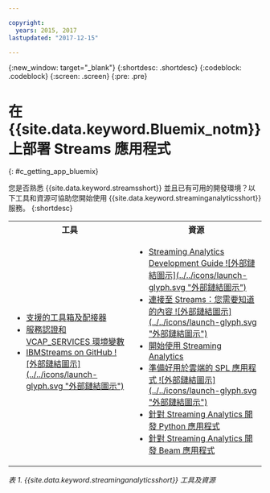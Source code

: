 ```yaml
---

copyright:
  years: 2015, 2017
lastupdated: "2017-12-15"

---
```


<!-- Attribute definitions -->
{:new_window: target="_blank"}
{:shortdesc: .shortdesc}
{:codeblock: .codeblock}
{:screen: .screen}
{:pre: .pre}

# 在 {{site.data.keyword.Bluemix_notm}} 上部署 Streams 應用程式
{: #c_getting_app_bluemix}


 您是否熟悉 {{site.data.keyword.streamsshort}} 並且已有可用的開發環境？以下工具和資源可協助您開始使用 {{site.data.keyword.streaminganalyticsshort}} 服務。
{:shortdesc}

<table summary="此表格提供開發及部署 {{site.data.keyword.streamsshort}} 應用程式時所需的工具及資源的清單。">
  <tr>
    <th>工具<br></th>
    <th>資源<br></th>
  </tr>
  <tr>
    <td>
      <ul>
        <li><a href="/docs/services/StreamingAnalytics/compatible_toolkits.html" target="_blank">支援的工具箱及配接器</a><br></li>
        <li><a href="/docs/services/StreamingAnalytics/r_vcap_services.html#r_vcap_services" target="_blank">服務認證和 VCAP_SERVICES 環境變數</a><br></li>
        <li><a href="https://github.com/IBMStreams" target="_blank">IBMStreams on GitHub ![外部鏈結圖示](../../icons/launch-glyph.svg "外部鏈結圖示")</a><br></li>
      </ul>    
    </td>
    <td>
      <ul>
        <li><a href="https://developer.ibm.com/streamsdev/docs/bluemix-streaming-analytics-development-guide/" target="_blank">Streaming Analytics Development Guide ![外部鏈結圖示](../../icons/launch-glyph.svg "外部鏈結圖示")</a><br></li>
        <li><a href="https://www.ibm.com/blogs/bluemix/2017/02/connecting-to-streams/" target="_blank">連接至 Streams：您需要知道的內容 ![外部鏈結圖示](../../icons/launch-glyph.svg "外部鏈結圖示")</a><br></li>
        <li><a href="/docs/services/StreamingAnalytics/index.html" target="_blank">開始使用 Streaming Analytics</a><br></li>
        <li><a href="https://developer.ibm.com/streamsdev/docs/getting-spl-application-ready-cloud" target="_blank">準備好用於雲端的 SPL 應用程式 ![外部鏈結圖示](../../icons/launch-glyph.svg "外部鏈結圖示")</a><br></li>
        <li><a href="/docs/services/StreamingAnalytics/t_develop_apps_python.html#t_develop_apps_python" target="_blank">針對 Streaming Analytics 開發 Python 應用程式</a><br></li>
        <li><a href="/docs/services/StreamingAnalytics/develop_beam_apps.html" target="_blank">針對 Streaming Analytics 開發 Beam 應用程式</a><br></li>
      </ul>    
    </td>
  </tr>
</table>

*表 1. {{site.data.keyword.streaminganalyticsshort}} 工具及資源*

